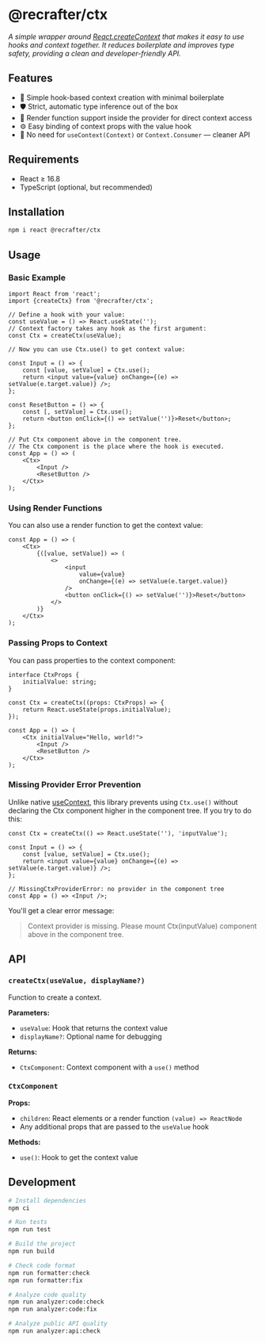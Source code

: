 # @recrafter/ctx

_A simple wrapper around
[React.createContext](https://react.dev/reference/react/createContext) that
makes it easy to use hooks and context together. It reduces boilerplate and
improves type safety, providing a clean and developer-friendly API._

## Features

- 🔄 Simple hook-based context creation with minimal boilerplate
- 🛡️ Strict, automatic type inference out of the box
- 🧩 Render function support inside the provider for direct context access
- ⚙️ Easy binding of context props with the value hook
- 🚫 No need for `useContext(Context)` or `Context.Consumer` — cleaner API

## Requirements

- React ≥ 16.8
- TypeScript (optional, but recommended)

## Installation

```bash
npm i react @recrafter/ctx
```

## Usage

### Basic Example

```tsx
import React from 'react';
import {createCtx} from '@recrafter/ctx';

// Define a hook with your value:
const useValue = () => React.useState('');
// Context factory takes any hook as the first argument:
const Ctx = createCtx(useValue);

// Now you can use Ctx.use() to get context value:

const Input = () => {
    const [value, setValue] = Ctx.use();
    return <input value={value} onChange={(e) => setValue(e.target.value)} />;
};

const ResetButton = () => {
    const [, setValue] = Ctx.use();
    return <button onClick={() => setValue('')}>Reset</button>;
};

// Put Ctx component above in the component tree.
// The Ctx component is the place where the hook is executed.
const App = () => (
    <Ctx>
        <Input />
        <ResetButton />
    </Ctx>
);
```

### Using Render Functions

You can also use a render function to get the context value:

```tsx
const App = () => (
    <Ctx>
        {([value, setValue]) => (
            <>
                <input
                    value={value}
                    onChange={(e) => setValue(e.target.value)}
                />
                <button onClick={() => setValue('')}>Reset</button>
            </>
        )}
    </Ctx>
);
```

### Passing Props to Context

You can pass properties to the context component:

```tsx
interface CtxProps {
    initialValue: string;
}

const Ctx = createCtx((props: CtxProps) => {
    return React.useState(props.initialValue);
});

const App = () => (
    <Ctx initialValue="Hello, world!">
        <Input />
        <ResetButton />
    </Ctx>
);
```

### Missing Provider Error Prevention

Unlike native [useContext](https://react.dev/reference/react/useContext), this
library prevents using `Ctx.use()` without declaring the Ctx component higher in
the component tree. If you try to do this:

```tsx
const Ctx = createCtx(() => React.useState(''), 'inputValue');

const Input = () => {
    const [value, setValue] = Ctx.use();
    return <input value={value} onChange={(e) => setValue(e.target.value)} />;
};

// MissingCtxProviderError: no provider in the component tree
const App = () => <Input />;
```

You'll get a clear error message:

> Context provider is missing. Please mount Ctx(inputValue) component above in
> the component tree.

## API

### `createCtx(useValue, displayName?)`

Function to create a context.

**Parameters:**

- `useValue`: Hook that returns the context value
- `displayName?`: Optional name for debugging

**Returns:**

- `CtxComponent`: Context component with a `use()` method

### `CtxComponent`

**Props:**

- `children`: React elements or a render function `(value) => ReactNode`
- Any additional props that are passed to the `useValue` hook

**Methods:**

- `use()`: Hook to get the context value

## Development

```bash
# Install dependencies
npm ci

# Run tests
npm run test

# Build the project
npm run build

# Check code format
npm run formatter:check
npm run formatter:fix

# Analyze code quality
npm run analyzer:code:check
npm run analyzer:code:fix

# Analyze public API quality
npm run analyzer:api:check
```

